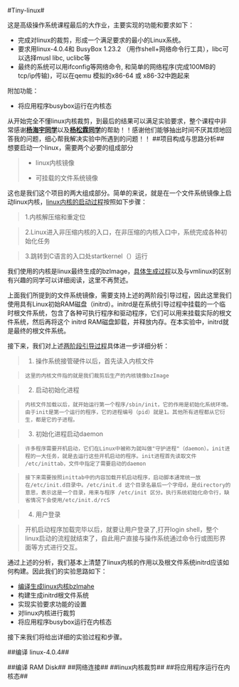 #Tiny-linux#

这是高级操作系统课程最后的大作业，主要实现的功能和要求如下：
+ 完成对linux的裁剪，形成一个满足要求的最小的Linux系统。
+ 要求用linux-4.0.4和 BusyBox 1.23.2 （用作shell+网络命令行工具），libc可以选择musl libc, uclibc等
+ 最终的系统可以用ifconfig等网络命令, 和简单的网络程序(完成100MB的tcp/ip传输)，可以在qemu 模拟的x86-64 或 x86-32中跑起来

附加功能：
+ 将应用程序busybox运行在内核态

从开始完全不懂linux内核裁剪，到最后的结果可以满足实验要求，整个课程中非常感谢[**杨海宇同学**](https://github.com/ir193/)以及[**杨松霖同学**](https://github.com/SunliyMonkey/)的帮助！！感谢他们能够抽出时间不厌其烦地回答我的问题，细心帮我解决实验中所遇到的问题！！
##项目构成与思路分析##
想要启动一个linux，需要两个必要的组成部分
>* linux内核镜像
>
>* 可挂载的文件系统镜像

这也是我们这个项目的两大组成部分。简单的来说，就是在一个文件系统镜像上启动linux内核，[linux内核的启动过程](http://blog.chinaunix.net/uid-27052262-id-3404074.html)按照如下步骤：
> 1.内核解压缩和重定位

> 2.Linux进入非压缩内核的入口，在非压缩的内核入口中，系统完成各种初始化任务

> 3.跳转到C语言的入口处startkernel（）运行

我们使用的内核是linux最终生成的bzImage，[具体生成过程](http://blog.chinaunix.net/uid-25909619-id-3380535.html)以及与vmlinux的区别有兴趣的同学可以详细阅读，这里不再赘述。

上面我们所提到的文件系统镜像，需要支持上述的两阶段引导过程，因此这里我们使用具有Linux初始RAM磁盘（initrd）。initrd是在系统引导过程中挂载的一个临时根文件系统，包含了各种可执行程序和驱动程序，它们可以用来挂载实际的根文件系统，然后再将这个 initrd RAM磁盘卸载，并释放内存。在本实验中，initrd就是最终的根文件系统。

接下来，我们对上述[两阶段引导过程](http://www.ruanyifeng.com/blog/2013/08/linux_boot_process.html)具体进一步详细分析：

> 1. 操作系统接管硬件以后，首先读入内核文件

>     这里的内核文件指的就是我们裁剪后生产的内核镜像bzImage

> 2. 启动初始化进程

>     内核文件加载以后，就开始运行第一个程序/sbin/init，它的作用是初始化系统环境。由于init是第一个运行的程序，它的进程编号（pid）就是1。其他所有进程都从它衍生，都是它的子进程。

> 3. 初始化进程启动daemon

>     许多程序需要开机启动，它们在Linux中被称为就叫做"守护进程"（daemon）。init进程的一大任务，就是去运行这些开机启动的程序。init进程首先读取文件 /etc/inittab，文件中指定了需要启动的daemon

>     接下来需要按照inittab中的内容加载开机启动程序，启动脚本通常统一放在/etc/init.d目录中。/etc/init.d 这个目录名最后一个字母d，是directory的意思，表示这是一个目录，用来与程序 /etc/init 区分。执行系统初始化命令行，缺省情况下会使用/etc/init.d/rcS

> 4. 用户登录

> 开机启动程序加载完毕以后，就要让用户登录了,打开login shell，整个linux启动的流程就结束了，自此用户直接与操作系统通过命令行或图形界面等方式进行交互。 

通过上述的分析，我们基本上清楚了linux内核的作用以及根文件系统initrd应该如何构建。因此我们的实验思路如下：
+ [编译生成linux内核bzImahe](#jump)
+ 构建生成initrd根文件系统
+ 实现实验要求功能的设置
+ 对linux内核进行裁剪
+ 将应用程序busybox运行在内核态

接下来我们将给出详细的实验过程和步骤。

<span id="jump">##编译 linux-4.0.4##</span>



##编译 RAM Disk##
##网络连接##
##linux内核裁剪##
##将应用程序运行在内核态##


